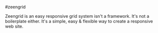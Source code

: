 #zeengrid

Zeengrid is an easy responsive grid system isn't a framework. It's not a boilerplate either. It's a simple, easy & flexible way to create a responsive web site.

